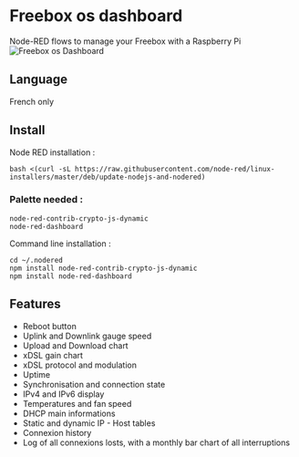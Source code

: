 # Freebox os dashboard
Node-RED flows to manage your Freebox with a Raspberry Pi
![Freebox os Dashboard](https://user-images.githubusercontent.com/54369031/130830690-dce667fe-11a1-4af0-b936-cefbe5593a22.png)

## Language
French only
## Install
Node RED installation :
```
bash <(curl -sL https://raw.githubusercontent.com/node-red/linux-installers/master/deb/update-nodejs-and-nodered)
```

### Palette needed :
`
node-red-contrib-crypto-js-dynamic
`
\
`
node-red-dashboard
`

Command line installation :
```
cd ~/.nodered
npm install node-red-contrib-crypto-js-dynamic
npm install node-red-dashboard
```
## Features
- Reboot button
- Uplink and Downlink gauge speed
- Upload and Download chart
- xDSL gain chart
- xDSL protocol and modulation
- Uptime
- Synchronisation and connection state
- IPv4 and IPv6 display
- Temperatures and fan speed
- DHCP main informations
- Static and dynamic IP - Host tables
- Connexion history
- Log of all connexions losts, with a monthly bar chart of all interruptions